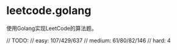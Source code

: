 # leetcode.golang

使用Golang实现LeetCode的算法题。

// TODO:
// easy: 107/429/637
// medium: 61/80/82/146
// hard: 4
